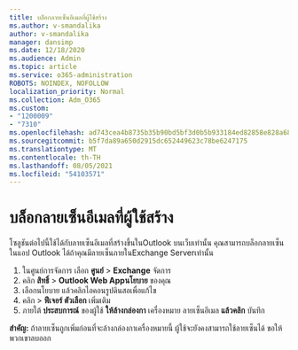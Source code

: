 ```yaml
---
title: บล็อกลายเซ็นอีเมลที่ผู้ใช้สร้าง
ms.author: v-smandalika
author: v-smandalika
manager: dansimp
ms.date: 12/18/2020
ms.audience: Admin
ms.topic: article
ms.service: o365-administration
ROBOTS: NOINDEX, NOFOLLOW
localization_priority: Normal
ms.collection: Adm_O365
ms.custom:
- "1200009"
- "7310"
ms.openlocfilehash: ad743cea4b8735b35b90bd5bf3d0b5b933184ed82858e828a68beb2ca2f8270c
ms.sourcegitcommit: b5f7da89a650d2915dc652449623c78be6247175
ms.translationtype: MT
ms.contentlocale: th-TH
ms.lasthandoff: 08/05/2021
ms.locfileid: "54103571"
---
```

# <a name="block-user-made-email-signatures"></a>บล็อกลายเซ็นอีเมลที่ผู้ใช้สร้าง

โซลูชันต่อไปนี้ใช้ได้กับลายเซ็นอีเมลที่สร้างขึ้นในOutlook บนเว็บเท่านั้น คุณสามารถบล็อกลายเซ็นในแอป Outlook ได้ถ้าคุณมีลายเซ็นภายในExchange Serverเท่านั้น

1. ในศูนย์การจัดการ เลือก **ศูนย์**  >  **Exchange** จัดการ
2. คลิก **สิทธิ์**  >  **Outlook Web Appนโยบาย** ของคุณ
3. เลือกนโยบาย แล้วคลิกไอคอนรูปดินสอเพื่อแก้ไข
4. คลิก  >  **ฟีเจอร์ ตัวเลือก** เพิ่มเติม
5. ภายใต้ **ประสบการณ์** ของผู้ใช้ **ให้ล้างกล่องกา** เครื่องหมาย ลายเซ็นอีเมล **แล้วคลิก** บันทึก

**สําคัญ:** ถ้าลายเซ็นถูกเพิ่มก่อนที่จะล้างกล่องกาเครื่องหมายนี้ ผู้ใช้จะยังคงสามารถใช้ลายเซ็นได้ ขอให้พวกเขาลบออก
